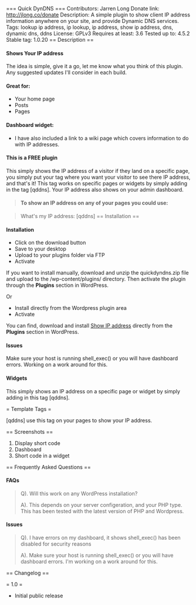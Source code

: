 === Quick DynDNS ===
Contributors: Jarren Long
Donate link: http://jlong.co/donate
Description: A simple plugin to show client IP address information anywhere on your site, and provide Dynamic DNS services.
Tags: lookup ip address, ip lookup, ip address, show ip address, dns, dynamic dns, ddns
License: GPLv3
Requires at least: 3.6
Tested up to: 4.5.2
Stable tag: 1.0.20
== Description ==
#### Shows Your IP address 
The idea is simple, give it a go, let me know what you think of this plugin. Any suggested updates I'll consider in each build.

#### Great for:
* Your home page
* Posts
* Pages

#### Dashboard widget:
* I have also included a link to a wiki page which covers information to do with IP addresses.

#### This is a FREE plugin
This simply shows the IP address of a visitor if they land on a specific page, you simply put your tag where you want your visitor to see there IP address, and that's it!
This tag works on specific pages or widgets by simply adding in the tag [qddns]. Your IP address also shows on your admin dashboard.
> #### To show an IP address on any of your pages you could use:

> What's my IP address: [qddns]
== Installation ==
#### Installation
* Click on the download button
* Save to your desktop
* Upload to your plugins folder via FTP
* Activate

If you want to install manually, download and unzip the quickdyndns.zip file and upload to the /wp-content/plugins/ directory. Then activate the plugin through the **Plugins** section in WordPress.

Or
* Install directly from the Wordpress plugin area
* Activate

You can find, download and install [Show IP address](http://wordpress.org/plugins/quickdyndns/) directly from the **Plugins** section in WordPress.

#### Issues
Make sure your host is running shell_exec() or you will have dashboard errors. Working on a work around for this.

#### Widgets

This simply shows an IP address on a specific page or widget by simply adding in this tag [qddns].

= Template Tags =

[qddns] use this tag on your pages to show your IP address.

== Screenshots ==
1. Display short code
2. Dashboard
3. Short code in a widget

== Frequently Asked Questions ==

#### FAQs
> Q). Will this work on any WordPress installation?
>
> A). This depends on your server configeration, and your PHP type. This has been tested with the latest version of PHP and Wordpress.

#### Issues
> Q). I have errors on my dashboard, it shows shell_exec() has been disabled for security reasons
>
> A). Make sure your host is running shell_exec() or you will have dashboard errors. I'm working on a work around for this.

== Changelog ==

= 1.0 =
* Initial public release
